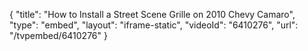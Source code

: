 {
    "title": "How to Install a Street Scene Grille on 2010 Chevy Camaro",
    "type": "embed",
    "layout": "iframe-static",
    "videoId": "6410276",
    "url": "\/tvpembed\/6410276"
}